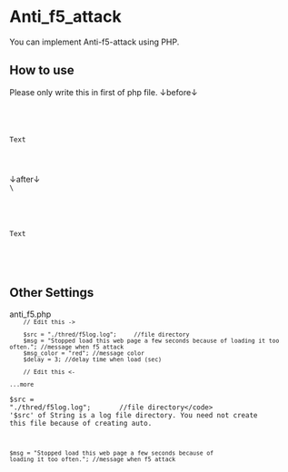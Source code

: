 # Anti_f5_attack
You can implement Anti-f5-attack using PHP.

<h2>How to use</h2>
Please only write this in first of php file.
↓before↓
<code>
<!DOCTYPE html>
<html>
	<body>
		<p>Text</p>
	</body>
</html>
</code>
↓after↓
<code>
\<?php
	require "./anti_f5.php";
	antiF5("0");
?\>
<!DOCTYPE html>
<html>
	<body>
		<p>Text</p>
	</body>
</html>
</code>

<h2>Other Settings</h2>
anti_f5.php
<code>
<?php
	function antiF5 ($view){

		// Edit this ->

		$src = "./thred/f5log.log";		//file directory
		$msg = "Stopped load this web page a few seconds because of loading it too often.";	//message when f5 attack
		$msg_color = "red";	//message color
		$delay = 3; //delay time when load (sec)

		// Edit this <-
    
    ...more
</code>

<code>$src = "./thred/f5log.log";		//file directory</code>
'$src' of String is a log file directory. You need not create this file because of creating auto.

<code>$msg = "Stopped load this web page a few seconds because of loading it too often.";	//message when f5 attack</code>

